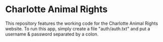 Charlotte Animal Rights
=======================

This repository features the working code for the Charlotte Animal Rights website.
To run this app, simply create a file "auth/auth.txt" and put a username & password separated by a colon.
